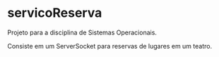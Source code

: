 # servicoReserva
Projeto para a disciplina de Sistemas Operacionais.

Consiste em um ServerSocket para reservas de lugares em um teatro.
